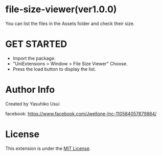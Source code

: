 # file-size-viewer(ver1.0.0)
You can list the files in the Assets folder and check their size.

# GET STARTED
- Import the package.
- "UniExtensions > Window > File Size Viewer" Choose.
- Press the load button to display the list.

# Author Info
Created by Yasuhiko Usui

facebook: https://www.facebook.com/Jwellone-Inc-110584057879884/

# License
This extension is under the [MIT License](https://github.com/jwellone/file-size-viewer/blob/main/LICENSE).